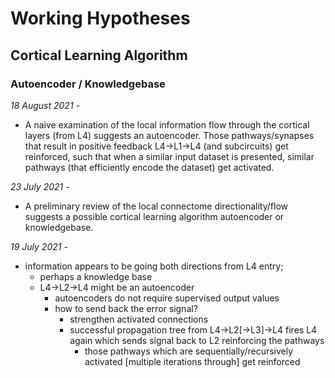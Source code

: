 Working Hypotheses
==================

Cortical Learning Algorithm
---------------------------

### Autoencoder / Knowledgebase

*18 August 2021* - 
* A naive examination of the local information flow through the cortical layers (from L4) suggests an autoencoder. Those pathways/synapses that result in positive feedback L4->L1->L4 (and subcircuits) get reinforced, such that when a similar input dataset is presented, similar pathways (that efficiently encode the dataset) get activated.

*23 July 2021* - 
* A preliminary review of the local connectome directionality/flow suggests a possible cortical learning algorithm autoencoder or knowledgebase.

*19 July 2021* - 
* information appears to be going both directions from L4 entry;
    * perhaps a knowledge base
    * L4->L2->L4 might be an autoencoder
        * autoencoders do not require supervised output values
        * how to send back the error signal?
            * strengthen activated connections
            * successful propagation tree from L4->L2[->L3]->L4 fires L4 again which sends signal back to L2 reinforcing the pathways
                * those pathways which are sequentially/recursively activated [multiple iterations through] get reinforced
                
